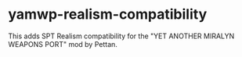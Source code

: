 # yamwp-realism-compatibility
 This adds SPT Realism compatibility for the "YET ANOTHER MIRALYN WEAPONS PORT" mod by Pettan.
